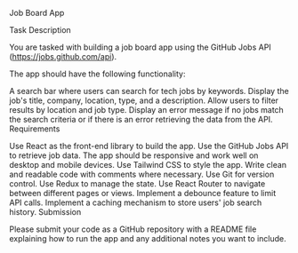 Job Board App

Task Description

You are tasked with building a job board app using the GitHub Jobs API (https://jobs.github.com/api).

The app should have the following functionality:

A search bar where users can search for tech jobs by keywords.
Display the job's title, company, location, type, and a description.
Allow users to filter results by location and job type.
Display an error message if no jobs match the search criteria or if there is an error retrieving the data from the API.
Requirements

Use React as the front-end library to build the app.
Use the GitHub Jobs API to retrieve job data.
The app should be responsive and work well on desktop and mobile devices.
Use Tailwind CSS to style the app.
Write clean and readable code with comments where necessary.
Use Git for version control.
Use Redux to manage the state.
Use React Router to navigate between different pages or views.
Implement a debounce feature to limit API calls.
Implement a caching mechanism to store users' job search history.
Submission

Please submit your code as a GitHub repository with a README file explaining how to run the app and any additional notes you want to include.